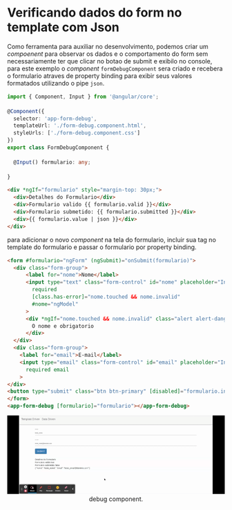 # Verificando dados do form no template com Json

Como ferramenta para auxiliar no desenvolvimento, podemos criar um _compoenent_ para observar os dados e o comportamento do form sem necessariamente ter que clicar no botao de submit e exibilo no console, para este exemplo o _component_ `formDebugComponent` sera criado e recebera o formulario atraves de property binding para exibir seus valores formatados utilizando o pipe `json`.

```typescript
import { Component, Input } from '@angular/core';

@Component({
  selector: 'app-form-debug',
  templateUrl: './form-debug.component.html',
  styleUrls: ['./form-debug.component.css']
})
export class FormDebugComponent {

  @Input() formulario: any; 

}
```
```HTML
<div *ngIf="formulario" style="margin-top: 30px;">
  <div>Detalhes do Formulario</div>
  <div>Formulario valido {{ formulario.valid }}</div>
  <div>Formulario submetido: {{ formulario.submitted }}</div>
  <div>{{ formulario.value | json }}</div>
</div>
```

para adicionar o novo _component_ na tela do formulario, incluir sua tag no template do formulario e passar o formulario por property binding.

```HTML
<form #formulario="ngForm" (ngSubmit)="onSubmit(formulario)">
  <div class="form-group">
      <label for="nome">Nome</label>
      <input type="text" class="form-control" id="nome" placeholder="Insira o nome" name="nome" [(ngModel)]="usuario.nome"
        required
        [class.has-error]="nome.touched && nome.invalid"
        #nome="ngModel"
      >
      <div *ngIf="nome.touched && nome.invalid" class="alert alert-danger">
        O nome e obrigatorio
      </div>
  </div>
  <div class="form-group">
    <label for="email">E-mail</label>
    <input type="email" class="form-control" id="email" placeholder="Insira o e-mail" name="email" [(ngModel)]="usuario.email"
      required email
    >
</div>
<button type="submit" class="btn btn-primary" [disabled]="formulario.invalid">Submit</button>
</form>
<app-form-debug [formulario]="formulario"></app-form-debug>
```

<p align="center"> 
  <img src="img/form-debug-component.gif"><br>
    debug component.
</p>

